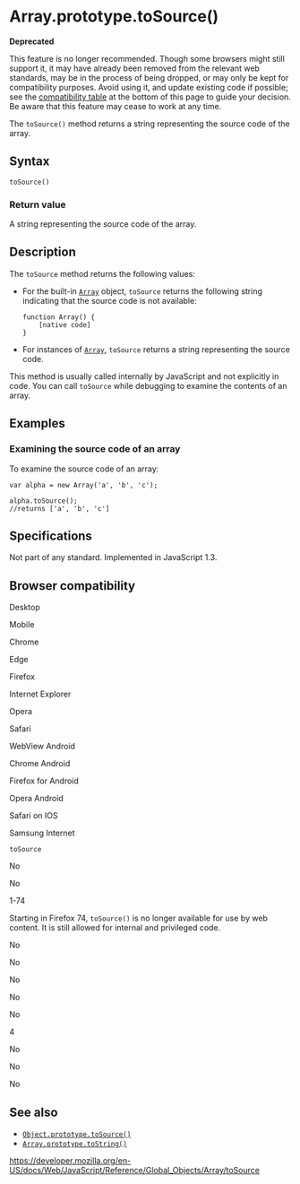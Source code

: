 Array.prototype.toSource()
==========================

**Deprecated**

This feature is no longer recommended. Though some browsers might still support it, it may have already been removed from the relevant web standards, may be in the process of being dropped, or may only be kept for compatibility purposes. Avoid using it, and update existing code if possible; see the [compatibility table](#browser_compatibility) at the bottom of this page to guide your decision. Be aware that this feature may cease to work at any time.

The `toSource()` method returns a string representing the source code of the array.

Syntax
------

    toSource()

### Return value

A string representing the source code of the array.

Description
-----------

The `toSource` method returns the following values:

-   For the built-in [`Array`](../array) object, `toSource` returns the following string indicating that the source code is not available:

        function Array() {
            [native code]
        }

-   For instances of [`Array`](../array), `toSource` returns a string representing the source code.

This method is usually called internally by JavaScript and not explicitly in code. You can call `toSource` while debugging to examine the contents of an array.

Examples
--------

### Examining the source code of an array

To examine the source code of an array:

    var alpha = new Array('a', 'b', 'c');

    alpha.toSource();
    //returns ['a', 'b', 'c']

Specifications
--------------

Not part of any standard. Implemented in JavaScript 1.3.

Browser compatibility
---------------------

Desktop

Mobile

Chrome

Edge

Firefox

Internet Explorer

Opera

Safari

WebView Android

Chrome Android

Firefox for Android

Opera Android

Safari on IOS

Samsung Internet

`toSource`

No

No

1-74

Starting in Firefox 74, `toSource()` is no longer available for use by web content. It is still allowed for internal and privileged code.

No

No

No

No

No

4

No

No

No

See also
--------

-   [`Object.prototype.toSource()`](../object/tosource)
-   [`Array.prototype.toString()`](tostring)

<a href="https://developer.mozilla.org/en-US/docs/Web/JavaScript/Reference/Global_Objects/Array/toSource" class="_attribution-link">https://developer.mozilla.org/en-US/docs/Web/JavaScript/Reference/Global_Objects/Array/toSource</a>
